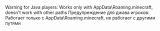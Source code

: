 Warning for Java players:
Works only with AppData\Roaming\.minecraft, doesn't work with other paths
Предупреждение для джава игроков:
Работает только с AppData\Roaming\.minecraft, не работает с другими путями
